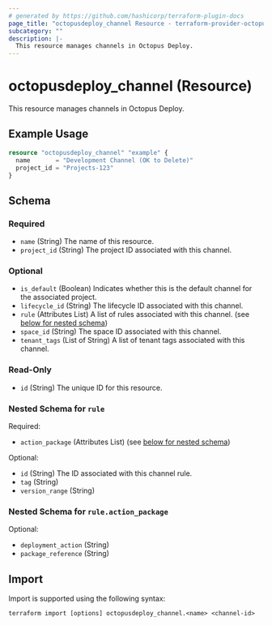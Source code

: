 ```yaml
---
# generated by https://github.com/hashicorp/terraform-plugin-docs
page_title: "octopusdeploy_channel Resource - terraform-provider-octopusdeploy"
subcategory: ""
description: |-
  This resource manages channels in Octopus Deploy.
---
```


# octopusdeploy_channel (Resource)

This resource manages channels in Octopus Deploy.

## Example Usage

```terraform
resource "octopusdeploy_channel" "example" {
  name       = "Development Channel (OK to Delete)"
  project_id = "Projects-123"
}
```

<!-- schema generated by tfplugindocs -->
## Schema

### Required

- `name` (String) The name of this resource.
- `project_id` (String) The project ID associated with this channel.

### Optional

- `is_default` (Boolean) Indicates whether this is the default channel for the associated project.
- `lifecycle_id` (String) The lifecycle ID associated with this channel.
- `rule` (Attributes List) A list of rules associated with this channel. (see [below for nested schema](#nestedatt--rule))
- `space_id` (String) The space ID associated with this channel.
- `tenant_tags` (List of String) A list of tenant tags associated with this channel.

### Read-Only

- `id` (String) The unique ID for this resource.

<a id="nestedatt--rule"></a>
### Nested Schema for `rule`

Required:

- `action_package` (Attributes List) (see [below for nested schema](#nestedatt--rule--action_package))

Optional:

- `id` (String) The ID associated with this channel rule.
- `tag` (String)
- `version_range` (String)

<a id="nestedatt--rule--action_package"></a>
### Nested Schema for `rule.action_package`

Optional:

- `deployment_action` (String)
- `package_reference` (String)

## Import

Import is supported using the following syntax:

```shell
terraform import [options] octopusdeploy_channel.<name> <channel-id>
```
